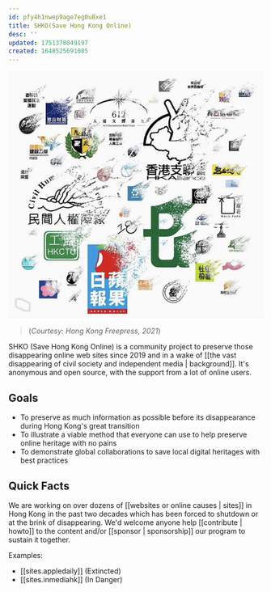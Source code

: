 ```yaml
---
id: pfy4h1nwep9age7eg0u8xe1
title: SHKO(Save Hong Kong Online)
desc: ''
updated: 1751378049197
created: 1648525691085
---
```


[![Great Extinction](/assets/extinctions.jpeg)](https://hongkongfp.com/2021/11/28/explainer-over-50-groups-gone-in-11-months-how-hong-kongs-pro-democracy-forces-crumbled/) 
> (_Courtesy: Hong Kong Freepress, 2021_)

SHKO (Save Hong Kong Online) is a community project to preserve those disappearing online web sites since 2019 and in a wake of [[the vast disappearing of civil society and independent media | background]]. It's anonymous and open source, with the support from a lot of online users. 


## Goals
- To preserve as much information as possible before its disappearance during Hong Kong's great transition
- To illustrate a viable method that everyone can use to help preserve online heritage with no pains
- To demonstrate global collaborations to save local digital heritages with best practices


## Quick Facts

We are working on over dozens of [[websites or online causes | sites]] in Hong Kong in the past two decades which has been forced to shutdown or at the brink of disappearing. We'd welcome anyone help [[contribute | howto]] to the content and/or [[sponsor | sponsorship]] our program to sustain it together. 

Examples:
- [[sites.appledaily]] (Extincted)
- [[sites.inmediahk]] (In Danger)



